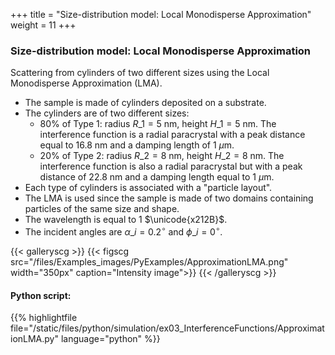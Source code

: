 +++
title = "Size-distribution model: Local Monodisperse Approximation"
weight = 11
+++

### Size-distribution model: Local Monodisperse Approximation

Scattering from cylinders of two different sizes using the Local Monodisperse Approximation (LMA).

* The sample is made of cylinders deposited on a substrate.
* The cylinders are of two different sizes:
    * 80% of Type $1$: radius $R\_1 = 5$ nm, height $H\_1 = 5$ nm. The interference function is a radial paracrystal with a peak distance equal to $16.8$ nm and a damping length of $1$ $\mu$m.
    * 20% of Type $2$: radius $R\_2 = 8$ nm, height $H\_2 = 8$ nm. The interference function is also a radial paracrystal but with a peak distance of $22.8$ nm and a damping length equal to $1$ $\mu$m. 
* Each type of cylinders is associated with a "particle layout".
* The LMA is used since the sample is made of two domains containing particles of the same size and shape.
* The wavelength is equal to $1$ $\unicode{x212B}$.
* The incident angles are $\alpha\_i = 0.2 ^{\circ}$ and $\phi\_i = 0^{\circ}$.

{{< galleryscg >}}
{{< figscg src="/files/Examples_images/PyExamples/ApproximationLMA.png" width="350px" caption="Intensity image">}}
{{< /galleryscg >}}

#### Python script:
{{% highlightfile 
file="/static/files/python/simulation/ex03_InterferenceFunctions/ApproximationLMA.py" language="python" %}}
